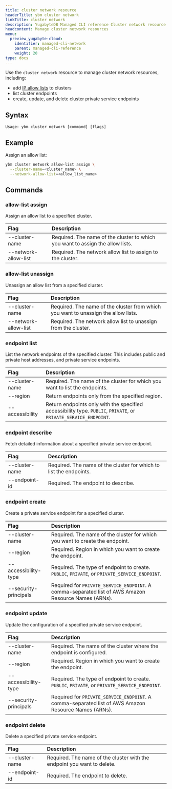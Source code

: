 ```yaml
---
title: cluster network resource
headerTitle: ybm cluster network
linkTitle: cluster network
description: YugabyteDB Managed CLI reference Cluster network resource.
headcontent: Manage cluster network resources
menu:
  preview_yugabyte-cloud:
    identifier: managed-cli-network
    parent: managed-cli-reference
    weight: 20
type: docs
---
```


Use the `cluster network` resource to manage cluster network resources, including:

- add [IP allow lists](../../../../cloud-secure-clusters/add-connections/) to clusters
- list cluster endpoints
- create, update, and delete cluster private service endpoints

## Syntax

```text
Usage: ybm cluster network [command] [flags]
```

## Example

Assign an allow list:

```sh
ybm cluster network allow-list assign \
  --cluster-name=<cluster_name> \
  --network-allow-list=<allow_list_name>
```

## Commands

### allow-list assign

Assign an allow list to a specified cluster.

| Flag | Description |
| :--- | :--- |
| --cluster-name | Required. The name of the cluster to which you want to assign the allow lists. |
| --network-allow-list | Required. The network allow list to assign to the cluster. |

### allow-list unassign

Unassign an allow list from a specified cluster.

| Flag | Description |
| :--- | :--- |
| --cluster-name | Required. The name of the cluster from which you want to unassign the allow lists. |
| --network-allow-list | Required. The network allow list to unassign from the cluster. |

### endpoint list

List the network endpoints of the specified cluster. This includes public and private host addresses, and private service endpoints.

| Flag | Description |
| :--- | :--- |
| --cluster-name | Required. The name of the cluster for which you want to list the endpoints. |
| --region | Return endpoints only from the specified region. |
| --accessibility | Return endpoints only with the specified accessibility type. `PUBLIC`, `PRIVATE`, or `PRIVATE_SERVICE_ENDPOINT`.

### endpoint describe

Fetch detailed information about a specified private service endpoint.

| Flag | Description |
| :--- | :--- |
| --cluster-name | Required. The name of the cluster for which to list the endpoints. |
| --endpoint-id | Required. The endpoint to describe. |

### endpoint create

Create a private service endpoint for a specified cluster.

| Flag | Description |
| :--- | :--- |
| --cluster-name | Required. The name of the cluster for which you want to create the endpoint. |
| --region | Required. Region in which you want to create the endpoint. |
| --accessibility-type | Required. The type of endpoint to create. `PUBLIC`, `PRIVATE`, or `PRIVATE_SERVICE_ENDPOINT`. |
| --security-principals | Required for `PRIVATE_SERVICE_ENDPOINT`. A comma-separated list of AWS Amazon Resource Names (ARNs). |

### endpoint update

Update the configuration of a specified private service endpoint.

| Flag | Description |
| :--- | :--- |
| --cluster-name | Required. The name of the cluster where the endpoint is configured. |
| --region | Required. Region in which you want to create the endpoint. |
| --accessibility-type | Required. The type of endpoint to create. `PUBLIC`, `PRIVATE`, or `PRIVATE_SERVICE_ENDPOINT`. |
| --security-principals | Required for `PRIVATE_SERVICE_ENDPOINT`. A comma-separated list of AWS Amazon Resource Names (ARNs). |

### endpoint delete

Delete a specified private service endpoint.

| Flag | Description |
| :--- | :--- |
| --cluster-name | Required. The name of the cluster with the endpoint you want to delete. |
| --endpoint-id | Required. The endpoint to delete. |

